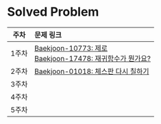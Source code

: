 # Solved Problem

| 주차  | 문제 링크 |
| :---: | :-------- |
| 1주차 | [Baekjoon-10773:  제로](https://www.acmicpc.net/problem/10773)<br>[Baekjoon-17478:  재귀함수가 뭔가요?](https://www.acmicpc.net/problem/17478)|
| 2주차 | [Baekjoon-01018:  체스판 다시 칠하기](https://www.acmicpc.net/problem/1018)|
| 3주차 |           |
| 4주차 |           |
| 5주차 |           |
